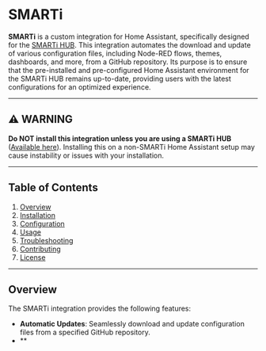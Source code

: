 # SMARTi

**SMARTi** is a custom integration for Home Assistant, specifically designed for the [SMARTi HUB](https://www.smarti.dev/smarti-store/p/smarti-hub-63mmp-lfckw-7l3tx). This integration automates the download and update of various configuration files, including Node-RED flows, themes, dashboards, and more, from a GitHub repository. Its purpose is to ensure that the pre-installed and pre-configured Home Assistant environment for the SMARTi HUB remains up-to-date, providing users with the latest configurations for an optimized experience.

---

## ⚠️ WARNING

**Do NOT install this integration unless you are using a SMARTi HUB** ([Available here](https://www.smarti.dev/smarti-store/p/smarti-hub-63mmp-lfckw-7l3tx)). Installing this on a non-SMARTi Home Assistant setup may cause instability or issues with your installation.

---

## Table of Contents

1. [Overview](#overview)
2. [Installation](#installation)
3. [Configuration](#configuration)
4. [Usage](#usage)
5. [Troubleshooting](#troubleshooting)
6. [Contributing](#contributing)
7. [License](#license)

---

## Overview

The SMARTi integration provides the following features:

- **Automatic Updates**: Seamlessly download and update configuration files from a specified GitHub repository.
- **
